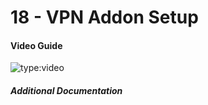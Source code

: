 # 18 - VPN Addon Setup


#### Video Guide

![type:video](https://www.youtube.com/embed/zSNApt-Ojng)

##### Additional Documentation
